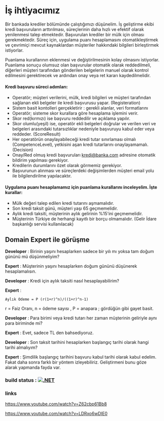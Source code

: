 
# İş ihtiyacımız
Bir bankada krediler bölümünde çalıştığımızı düşünelim.
İş geliştirme ekibi kredi başvuruların arttırılması, süreçlerinin daha hızlı ve efektif olarak yenilenmesi talep etmektedir.
Başvurulan krediler bir mülk için olması gerekmektedir. 
Süreç için, uygulama puanı hesaplamasını otomatikleştirmek ve çevrimiçi mevcut kaynaklardan müşteriler hakkındaki bilgileri birleştirmek istiyorlar.

Puanlama kurallarının eklenmesi ve değiştirilmesinin kolay olmasını istiyorlar.
Puanlama sonuçu olumsuz olan başvurular otomatik olarak reddedilmeli, 
diğerleri müşteri tarafından gönderilen belgelerin manuel olarak kontrol edilmesini gerektirecek ve ardından onay veya ret kararı kaydedilmelidir.

#### Kredi başvuru süreci adımları:
* Operatör; müşteri verilerini, mülk, kredi bilgileri ve müşteri tarafından sağlanan ekli belgeler ile kredi başvurusu yapar.  (Registeration)
* Sistem basit kontolleri gerçekletirir : gerekli alanlar, veri formatlarını
* Operatör; sisteme skor kurallara göre hesaplama işlemini verir.
* Skor red(kırmızı) ise başvuru reddedilir ve açıklama yapılır.
* Skor olumlu(yeşil) ise, operatör ekli belgeleri doğrular ve verilen veri ve belgeleri arasındaki tutarsızlıklar nedeniyle başvuruyu kabul eder veya reddeder. (ScoreResult)
* Her operatörün onaylayabileceği kredi tutar sınırlaması olmalı (CompetenceLevel), yetkisini  aşan kredi tutarlarını onaylayamamalı. (Decision)
* Onay/Red olmuş kredi başvuruları kredi@banka.com adresine otomatik bildirim yapılması gerekiyor.
* Kredilerin durumlarını özet olarak görmemiz gerekiyor.
* Başvurunun alınması ve süreçlerdeki değişimlerden müşteri email yolu ile bilgilendirilme yapılacaktır.

#### Uygulama puanı hesaplamamız için puanlama kurallarını inceleyelim. İşte kurallar:

* Mülk değeri talep edilen kredi tutarını aşmamalıdır.
* Son kredi taksit günü, müşteri yaşı 65 geçmemelidir.
* Aylık kredi taksiti, müşterinin aylık gelirinin %15'ini geçmemelidir.
* Müşterinin Türkiye de herhangi kayıtlı bir borçu olmamalıdır. (Gelir İdare başkanlığı servisi kullanılacak)


## Domain Expert ile görüşme

<b>Developer</b> : Birinin yaşını hesaplarken sadece bir yılı mı yoksa tam doğum gününü mü düşünmeliyim?

<b>Expert</b> : Müşterinin yaşını hesaplarken doğum gününü düşünerek hesaplamalısın.

<b>Developer</b> :  Kredi için aylık taksiti nasıl hesaplayabilirim?

<b>Expert</b> : 
```
Aylık Ödeme = P (r(1+r)^n)/((1+r)^n-1)
```
r = Faiz Oranı, n = ödeme sayısı , P = anapara ; gördüğün gibi gayet basit.
  
<b>Developer</b> :  Para birimi veya kredi tutarı her zaman müşterinin geliriyle aynı para biriminde mi? 

<b>Expert</b> : Evet, sadece TL den bahsediyoruz.

<b>Developer</b> :  Son taksit tarihini hesaplarken başlangıç ​​tarihi olarak hangi tarihi almalıyım?

<b>Expert</b> :  Şimdilik başlangıç tarihini başvuru kabul tarihi olarak kabul edelim. Fakat daha sonra farklı bir yöntem izleyebiliriz.
Geliştirmeni bunu göze alarak yapmanda fayda var.


### build status : [![.NET](https://github.com/alperhankendi/loanapp/actions/workflows/dotnet.yml/badge.svg?branch=master)](https://github.com/alperhankendi/loanapp/actions/workflows/dotnet.yml)


### links

https://www.youtube.com/watch?v=Z62cbp61Bb8

https://www.youtube.com/watch?v=LDRxo6wDIE0

